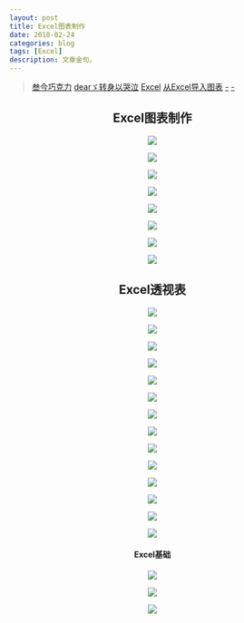 ```yaml
---
layout: post
title: Excel图表制作
date: 2018-02-24
categories: blog
tags: [Excel]
description: 文章金句。
---
```


> [叁今巧克力](https://space.bilibili.com/50737143#/video?tid=0&page=1&keyword=&order=pubdate) [dearゞ转身以哭泣](http://i.youku.com/i/UMzMxNDUxMTkwNA==/videos?q=Excel%E5%9B%BE%E8%A1%A8%E5%88%B6%E4%BD%9C%E6%94%BB%E7%95%A5) [Excel](https://www.bilibili.com/video/av3174334/#page=3)  [从Excel导入图表](https://www.bilibili.com/video/av9916032/?from=search&seid=9966965659190298168)  [-](http://v.qq.com/vplus/63183663bf32219fea1d320834d87bff)  [-](http://www.bxb2b.com/computer/124808.html)

<center>
    <h2>Excel图表制作</h2>
    <p><img src="http://wx4.sinaimg.cn/large/005IPc5ngy1foro0fb90jj30d30e3djh.jpg" align="center"></p>
    <p><img src="http://wx3.sinaimg.cn/large/005IPc5ngy1forock46yrj30e407wgqj.jpg" align="center"></p>
    <p><img src="http://wx4.sinaimg.cn/large/005IPc5ngy1forul4qoazj30hw08640y.jpg" align="center"></p>
    <p><img src="http://wx1.sinaimg.cn/large/005IPc5ngy1fors46e2fcj30pe0g978o.jpg" align="center"></p>
    <p><img src="http://wx4.sinaimg.cn/large/005IPc5ngy1fors45c19qj311p0k9wjb.jpg" align="center"></p>
    <p><img src="http://wx2.sinaimg.cn/mw690/005IPc5ngy1fosje16h0uj30gh06t0vp.jpg" align="center"></p>
    <p><img src="http://wx1.sinaimg.cn/large/005IPc5ngy1forw2zjpf2j30d70780uu.jpg" align="center"></p>
    <p><img src="http://wx1.sinaimg.cn/large/005IPc5ngy1forwhlik8dj30n30bbacx.jpg" align="center"></p>
</center>

<p>
</p>

<center>
    <h2>Excel透视表</h2>
    <p><img src="http://wx3.sinaimg.cn/large/005IPc5ngy1fosn8tone4j304704et9g.jpg" align="center"></p>
    <p><img src="http://wx1.sinaimg.cn/mw690/005IPc5ngy1fosor9506ij30bf0fhjvc.jpg" align="center"></p>
    <p><img src="http://wx4.sinaimg.cn/large/005IPc5ngy1fosuoskp1ej30qd0kg7o4.jpg" align="center"></p>
    <p><img src="http://wx3.sinaimg.cn/mw690/005IPc5ngy1fosu3ymknmj309z0axwib.jpg" align="center"></p>
    <p><img src="http://wx2.sinaimg.cn/large/005IPc5ngy1fosoc7qsz6j30nu0bpgo2.jpg" align="center"></p>
    <p><img src="http://wx1.sinaimg.cn/large/005IPc5ngy1fosolx60rbj30rt0ardpu.jpg" align="center"></p>
    <p><img src="http://wx2.sinaimg.cn/large/005IPc5ngy1fosvp09zomj30lt0bw45l.jpg" align="center"></p>
    <p><img src="http://wx3.sinaimg.cn/large/005IPc5ngy1fosqj8165jj30j70avafj.jpg" align="center"></p>
    <p><img src="http://wx1.sinaimg.cn/large/005IPc5ngy1fosr24r365j30ue0cjaia.jpg" align="center"></p>
    <p><img src="http://wx3.sinaimg.cn/mw690/005IPc5ngy1foss7n4zhsj30j7068gpg.jpg" align="center"></p>
    <p><img src="http://wx4.sinaimg.cn/mw690/005IPc5ngy1fossolg9m8j30f90hidpb.jpg" align="center"></p>
    <p><img src="http://wx4.sinaimg.cn/large/005IPc5ngy1fostg8yybhj30ru09odmp.jpg" align="center"></p>
    <p><img src="http://wx4.sinaimg.cn/large/005IPc5ngy1foswacv270j30qc0cqwno.jpg" align="center"></p>
    <p><img src="http://wx3.sinaimg.cn/large/005IPc5ngy1fosxjnay1xj30j40i7dml.jpg" align="center"></p>
</center>

<p>
</p>

<center>
    <h4>Excel基础</h4>
    <p><img src="http://wx2.sinaimg.cn/large/005IPc5ngy1forx5cwug9j30k908kwfe.jpg" align="center"></p>
    <p><img src="http://wx2.sinaimg.cn/mw690/005IPc5ngy1fostxkcufuj30ij06t0u9.jpg" align="center"></p>
    <p><img src="http://wx1.sinaimg.cn/large/005IPc5ngy1fospd9lomgj30px0bwtcn.jpg" align="center"></p>
</center>
